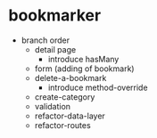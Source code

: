 # bookmarker

- branch order
  - detail page
    - introduce hasMany
  - form (adding of bookmark)
  - delete-a-bookmark
    - introduce method-override
  - create-category
  - validation
  - refactor-data-layer
  - refactor-routes
